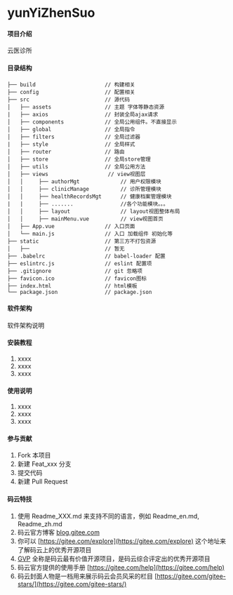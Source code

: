 # yunYiZhenSuo

#### 项目介绍
云医诊所

#### 目录结构
```
├── build                      // 构建相关
├── config                     // 配置相关
├── src                        // 源代码
│   ├── assets                 // 主题 字体等静态资源
|   ├── axios                  // 封装全局ajax请求
│   ├── components             // 全局公用组件。不直接显示
│   ├── global                 // 全局指令
│   ├── filters                // 全局过滤器
|   ├── style                  // 全局样式
│   ├── router                 // 路由
│   ├── store                  // 全局store管理
│   ├── utils                  // 全局公用方法
│   ├── views                   // view视图层
│   │     ├── authorMgt             // 用户权限模块
│   │     ├── clinicManage          // 诊所管理模块
│   │     ├── healthRecordsMgt      // 健康档案管理模块
|   |     ├── .......               //各个功能模块。。。
│   │     ├── layout                // layout视图整体布局
│   │     ├── mainMenu.vue          // view视图首页
│   ├── App.vue                // 入口页面
│   └── main.js                // 入口 加载组件 初始化等
├── static                     // 第三方不打包资源
│   ├──                        // 暂无
├── .babelrc                   // babel-loader 配置
├── eslintrc.js                // eslint 配置项
├── .gitignore                 // git 忽略项
├── favicon.ico                // favicon图标
├── index.html                 // html模板
└── package.json               // package.json
```

#### 软件架构
软件架构说明


#### 安装教程

1. xxxx
2. xxxx
3. xxxx

#### 使用说明

1. xxxx
2. xxxx
3. xxxx

#### 参与贡献

1. Fork 本项目
2. 新建 Feat_xxx 分支
3. 提交代码
4. 新建 Pull Request


#### 码云特技

1. 使用 Readme\_XXX.md 来支持不同的语言，例如 Readme\_en.md, Readme\_zh.md
2. 码云官方博客 [blog.gitee.com](https://blog.gitee.com)
3. 你可以 [https://gitee.com/explore](https://gitee.com/explore) 这个地址来了解码云上的优秀开源项目
4. [GVP](https://gitee.com/gvp) 全称是码云最有价值开源项目，是码云综合评定出的优秀开源项目
5. 码云官方提供的使用手册 [https://gitee.com/help](https://gitee.com/help)
6. 码云封面人物是一档用来展示码云会员风采的栏目 [https://gitee.com/gitee-stars/](https://gitee.com/gitee-stars/)